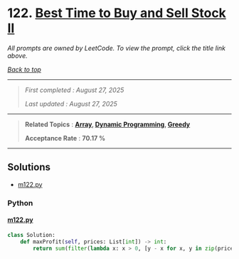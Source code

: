 # 122. [Best Time to Buy and Sell Stock II](<https://leetcode.com/problems/best-time-to-buy-and-sell-stock-ii>)

*All prompts are owned by LeetCode. To view the prompt, click the title link above.*

*[Back to top](<../README.md>)*

------

> *First completed : August 27, 2025*
>
> *Last updated : August 27, 2025*

------

> **Related Topics** : **[Array](<by_topic/Array.md>), [Dynamic Programming](<by_topic/Dynamic Programming.md>), [Greedy](<by_topic/Greedy.md>)**
>
> **Acceptance Rate** : **70.17 %**

------

## Solutions

- [m122.py](<../my-submissions/m122.py>)
### Python
#### [m122.py](<../my-submissions/m122.py>)
```Python
class Solution:
    def maxProfit(self, prices: List[int]) -> int:
        return sum(filter(lambda x: x > 0, [y - x for x, y in zip(prices[:-1], prices[1:])]))
```

